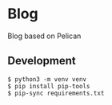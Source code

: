 # Blog

Blog based on Pelican

## Development

    $ python3 -m venv venv
    $ pip install pip-tools
    $ pip-sync requirements.txt
